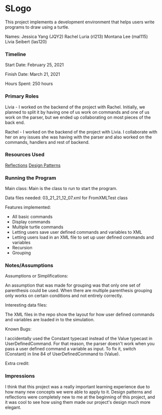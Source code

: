 SLogo
====

This project implements a development environment that helps users write programs to draw using a turtle.

Names:
Jessica Yang (JQY2)
Rachel Luria (rl213)
Montana Lee (mal115)
Livia Seibert (las120)

### Timeline

Start Date: February 25, 2021

Finish Date: March 21, 2021

Hours Spent: 250 hours

### Primary Roles

Livia - I worked on the backend of the project with Rachel. Initially, we planned to split it by having
one of us work on commands and one of us work on the parser, but we ended up collaborating on most pieces
of the back end.

Rachel - I worked on the backend of the project with Livia. I collaborate with her on any issues she was
having with the parser and also worked on the commands, handlers and rest of backend.

### Resources Used

[Reflections](https://docs.oracle.com/javase/tutorial/reflect/index.html)
[Design Patterns](http://www.oodesign.com)

### Running the Program

Main class: Main is the class to run to start the program.

Data files needed: 03_21_21_12_07.xml for FromXMLTest class

Features implemented:
- All basic commands
- Display commands
- Multiple turtle commands
- Letting users save user defined commands and variables to XML
- Letting users load in an XML file to set up user defined commands and variables
- Recursion
- Grouping


### Notes/Assumptions

Assumptions or Simplifications:

An assumption that was made for grouping was that only one set of parenthesis
could be used. When there are multiple parenthesis grouping only works on certain 
conditions and not entirely correctly.

Interesting data files:

The XML files in the repo show the layout for how user defined commands and variables are loaded
in to the simulation.

Known Bugs:

I accidentally used the Constant typecast instead of the Value typecast in UserDefinedCommand. For
that reason, the parser doesn't work when you pass a user defined command a variable as input. To fix
it, switch (Constant) in line 84 of UserDefinedCommand to (Value).

Extra credit:


### Impressions
I think that this project was a really important learning experience due to how many new concepts we
were able to apply to it. Design patterns and reflections were completely new to me at the beginning
of this project, and it was cool to see how using them made our project's design much more elegant.
